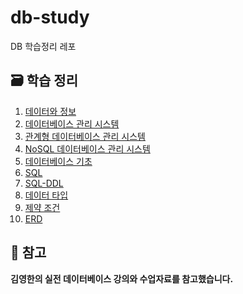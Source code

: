 # db-study
DB 학습정리 레포

## 🗃️ 학습 정리
1. [데이터와 정보](https://www.notion.so/27f8e70ba5ff800787f8e935da00ba69?source=copy_link)
2. [데이터베이스 관리 시스템](https://www.notion.so/27f8e70ba5ff8032bafac48c70944604?source=copy_link)
3. [관계형 데이터베이스 관리 시스템](https://www.notion.so/27f8e70ba5ff80ddb16bcc2ad25ec98b?source=copy_link)
4. [NoSQL 데이터베이스 관리 시스템](https://www.notion.so/NoSQL-27f8e70ba5ff8089859cf68deceb46d2?source=copy_link)
5. [데이터베이스 기초](https://www.notion.so/2808e70ba5ff80a7ba34f335c339c4d5?source=copy_link)
6. [SQL](https://www.notion.so/SQL-2808e70ba5ff80d0aa0be0029b94e0b3?source=copy_link)
7. [SQL-DDL](https://www.notion.so/SQL-DDL-2858e70ba5ff80a1899febdb6a702d2d?source=copy_link)
8. [데이터 타입](https://www.notion.so/2808e70ba5ff80dea022cb8f75619a51?source=copy_link)
9. [제약 조건](https://www.notion.so/2808e70ba5ff8074abbfcafd8c883a5d?source=copy_link)
10. [ERD](https://www.notion.so/ERD-28b8e70ba5ff8093976eeb1476216d1d?source=copy_link)

## 📄 참고
**김영한의 실전 데이터베이스 강의와 수업자료를 참고했습니다.**
